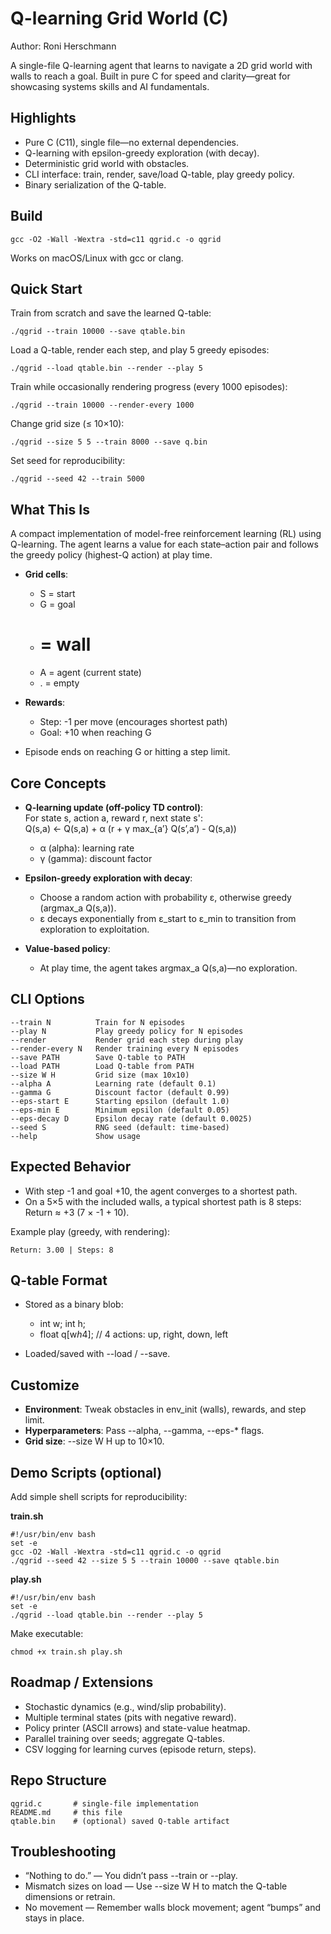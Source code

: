# Q-learning Grid World (C)

Author: Roni Herschmann

A single-file Q-learning agent that learns to navigate a 2D grid world with walls to reach a goal. Built in pure C for speed and clarity—great for showcasing systems skills and AI fundamentals.

## Highlights

- Pure C (C11), single file—no external dependencies.
- Q-learning with epsilon-greedy exploration (with decay).
- Deterministic grid world with obstacles.
- CLI interface: train, render, save/load Q-table, play greedy policy.
- Binary serialization of the Q-table.

## Build

```
gcc -O2 -Wall -Wextra -std=c11 qgrid.c -o qgrid
```

Works on macOS/Linux with gcc or clang.

## Quick Start

Train from scratch and save the learned Q-table:

```
./qgrid --train 10000 --save qtable.bin
```

Load a Q-table, render each step, and play 5 greedy episodes:

```
./qgrid --load qtable.bin --render --play 5
```

Train while occasionally rendering progress (every 1000 episodes):

```
./qgrid --train 10000 --render-every 1000
```

Change grid size (≤ 10×10):

```
./qgrid --size 5 5 --train 8000 --save q.bin
```

Set seed for reproducibility:

```
./qgrid --seed 42 --train 5000
```

## What This Is

A compact implementation of model-free reinforcement learning (RL) using Q-learning. The agent learns a value for each state–action pair and follows the greedy policy (highest-Q action) at play time.

- **Grid cells**:
  - S = start
  - G = goal
  - # = wall
  - A = agent (current state)
  - . = empty

- **Rewards**:
  - Step: -1 per move (encourages shortest path)
  - Goal: +10 when reaching G

- Episode ends on reaching G or hitting a step limit.

## Core Concepts

- **Q-learning update (off-policy TD control)**:  
  For state s, action a, reward r, next state s':  
  Q(s,a) ← Q(s,a) + α (r + γ max_{a’} Q(s’,a’) - Q(s,a))  
  - α (alpha): learning rate  
  - γ (gamma): discount factor

- **Epsilon-greedy exploration with decay**:  
  - Choose a random action with probability ε, otherwise greedy (argmax_a Q(s,a)).  
  - ε decays exponentially from ε_start to ε_min to transition from exploration to exploitation.

- **Value-based policy**:  
  - At play time, the agent takes argmax_a Q(s,a)—no exploration.

## CLI Options

```
--train N          Train for N episodes
--play N           Play greedy policy for N episodes
--render           Render grid each step during play
--render-every N   Render training every N episodes
--save PATH        Save Q-table to PATH
--load PATH        Load Q-table from PATH
--size W H         Grid size (max 10x10)
--alpha A          Learning rate (default 0.1)
--gamma G          Discount factor (default 0.99)
--eps-start E      Starting epsilon (default 1.0)
--eps-min E        Minimum epsilon (default 0.05)
--eps-decay D      Epsilon decay rate (default 0.0025)
--seed S           RNG seed (default: time-based)
--help             Show usage
```

## Expected Behavior

- With step -1 and goal +10, the agent converges to a shortest path.
- On a 5×5 with the included walls, a typical shortest path is 8 steps: Return ≈ +3 (7 × -1 + 10).

Example play (greedy, with rendering):

```
Return: 3.00 | Steps: 8
```

## Q-table Format

- Stored as a binary blob:  
  - int w; int h;  
  - float q[w*h*4];  // 4 actions: up, right, down, left

- Loaded/saved with --load / --save.

## Customize

- **Environment**: Tweak obstacles in env_init (walls), rewards, and step limit.
- **Hyperparameters**: Pass --alpha, --gamma, --eps-* flags.
- **Grid size**: --size W H up to 10×10.

## Demo Scripts (optional)

Add simple shell scripts for reproducibility:

**train.sh**
```
#!/usr/bin/env bash
set -e
gcc -O2 -Wall -Wextra -std=c11 qgrid.c -o qgrid
./qgrid --seed 42 --size 5 5 --train 10000 --save qtable.bin
```

**play.sh**
```
#!/usr/bin/env bash
set -e
./qgrid --load qtable.bin --render --play 5
```

Make executable:

```
chmod +x train.sh play.sh
```

## Roadmap / Extensions

- Stochastic dynamics (e.g., wind/slip probability).
- Multiple terminal states (pits with negative reward).
- Policy printer (ASCII arrows) and state-value heatmap.
- Parallel training over seeds; aggregate Q-tables.
- CSV logging for learning curves (episode return, steps).

## Repo Structure

```
qgrid.c       # single-file implementation
README.md     # this file
qtable.bin    # (optional) saved Q-table artifact
```

## Troubleshooting

- “Nothing to do.” — You didn’t pass --train or --play.
- Mismatch sizes on load — Use --size W H to match the Q-table dimensions or retrain.
- No movement — Remember walls block movement; agent “bumps” and stays in place.
